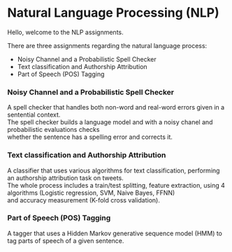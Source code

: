 # Natural Language Processing (NLP)

Hello,  welcome to the NLP assignments.

There are three assignments regarding the natural language process:

- Noisy Channel and a Probabilistic Spell Checker
- Text classification and Authorship Attribution
- Part of Speech (POS) Tagging

### Noisy Channel and a Probabilistic Spell Checker
A spell checker that handles both non-word and real-word errors given in a sentential context. 
\
The spell checker builds a language model and with a noisy chanel and probabilistic
evaluations checks
\
whether the sentence has a spelling error and corrects it.

### Text classification and Authorship Attribution
A classifier that uses various algorithms for text classification, performing an authorship attribution task on tweets.
\
The whole process includes a train/test splitting, feature extraction, using 4 algorithms (Logistic regression, SVM, Naive Bayes, FFNN)
\
and accuracy measurement (K-fold cross validation).

### Part of Speech (POS) Tagging
A tagger that uses a Hidden Markov generative sequence model (HMM) to tag parts of speech of a given sentence.





